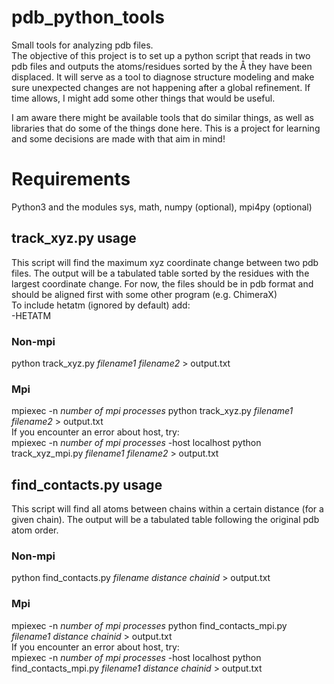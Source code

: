 # pdb_python_tools
Small tools for analyzing pdb files.  
The objective of this project is to set up a python script that reads in two pdb files and outputs the atoms/residues sorted by the Å they have been displaced. It will serve as a tool to diagnose structure modeling and make sure unexpected changes are not happening after a global refinement.
If time allows, I might add some other things that would be useful.

I am aware there might be available tools that do similar things, as well as libraries that do some of the things done here. This is a project for learning and some decisions are made with that aim in mind!  

# Requirements
Python3 and the modules sys, math, numpy (optional), mpi4py (optional)

## track_xyz.py usage
This script will find the maximum xyz coordinate change between two pdb files. The output will be a tabulated table sorted by the residues with the largest coordinate change.
For now, the files should be in pdb format and should be aligned first with some other program (e.g. ChimeraX)  
To include hetatm (ignored by default) add:  
-HETATM

### Non-mpi
python track_xyz.py *filename1 filename2* > output.txt
### Mpi
mpiexec -n *number of mpi processes* python track_xyz.py *filename1 filename2* > output.txt  
If you encounter an error about host, try:  
mpiexec -n *number of mpi processes* -host localhost python track_xyz_mpi.py *filename1 filename2* > output.txt  

## find_contacts.py usage
This script will find all atoms between chains within a certain distance (for a given chain). The output will be a tabulated table following the original pdb atom order.
### Non-mpi
python find_contacts.py *filename distance chainid* > output.txt
### Mpi
mpiexec -n *number of mpi processes* python find_contacts_mpi.py *filename1 distance chainid* > output.txt  
If you encounter an error about host, try:  
mpiexec -n *number of mpi processes* -host localhost python find_contacts_mpi.py *filename1 distance chainid* > output.txt  
